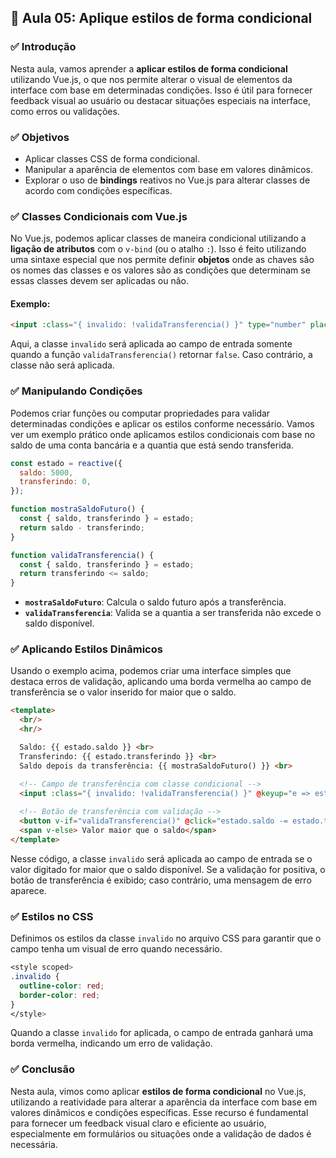 ## 📝 Aula 05: Aplique estilos de forma condicional

### ✅ Introdução

Nesta aula, vamos aprender a **aplicar estilos de forma condicional** utilizando Vue.js, o que nos permite alterar o visual de elementos da interface com base em determinadas condições. Isso é útil para fornecer feedback visual ao usuário ou destacar situações especiais na interface, como erros ou validações.

### ✅ Objetivos

- Aplicar classes CSS de forma condicional.
- Manipular a aparência de elementos com base em valores dinâmicos.
- Explorar o uso de **bindings** reativos no Vue.js para alterar classes de acordo com condições específicas.

### ✅ Classes Condicionais com Vue.js

No Vue.js, podemos aplicar classes de maneira condicional utilizando a **ligação de atributos** com o `v-bind` (ou o atalho `:`). Isso é feito utilizando uma sintaxe especial que nos permite definir **objetos** onde as chaves são os nomes das classes e os valores são as condições que determinam se essas classes devem ser aplicadas ou não.

#### Exemplo:

```html
<input :class="{ invalido: !validaTransferencia() }" type="number" placeholder="Quantia para transferir">
```

Aqui, a classe `invalido` será aplicada ao campo de entrada somente quando a função `validaTransferencia()` retornar `false`. Caso contrário, a classe não será aplicada.

### ✅ Manipulando Condições

Podemos criar funções ou computar propriedades para validar determinadas condições e aplicar os estilos conforme necessário. Vamos ver um exemplo prático onde aplicamos estilos condicionais com base no saldo de uma conta bancária e a quantia que está sendo transferida.

```javascript
const estado = reactive({
  saldo: 5000,
  transferindo: 0,
});

function mostraSaldoFuturo() {
  const { saldo, transferindo } = estado;
  return saldo - transferindo;
}

function validaTransferencia() {
  const { saldo, transferindo } = estado;
  return transferindo <= saldo;
}
```

- **`mostraSaldoFuturo`**: Calcula o saldo futuro após a transferência.
- **`validaTransferencia`**: Valida se a quantia a ser transferida não excede o saldo disponível.

### ✅ Aplicando Estilos Dinâmicos

Usando o exemplo acima, podemos criar uma interface simples que destaca erros de validação, aplicando uma borda vermelha ao campo de transferência se o valor inserido for maior que o saldo.

```html
<template>
  <br/>
  <hr/>

  Saldo: {{ estado.saldo }} <br>
  Transferindo: {{ estado.transferindo }} <br>
  Saldo depois da transferência: {{ mostraSaldoFuturo() }} <br>

  <!-- Campo de transferência com classe condicional -->
  <input :class="{ invalido: !validaTransferencia() }" @keyup="e => estado.transferindo = parseInt(e.target.value)" type="number" placeholder="Quantia para transferir">
  
  <!-- Botão de transferência com validação -->
  <button v-if="validaTransferencia()" @click="estado.saldo -= estado.transferindo">Transferir</button>
  <span v-else> Valor maior que o saldo</span>
</template>
```

Nesse código, a classe `invalido` será aplicada ao campo de entrada se o valor digitado for maior que o saldo disponível. Se a validação for positiva, o botão de transferência é exibido; caso contrário, uma mensagem de erro aparece.

### ✅ Estilos no CSS

Definimos os estilos da classe `invalido` no arquivo CSS para garantir que o campo tenha um visual de erro quando necessário.

```css
<style scoped>
.invalido {
  outline-color: red;
  border-color: red;
}
</style>
```

Quando a classe `invalido` for aplicada, o campo de entrada ganhará uma borda vermelha, indicando um erro de validação.

### ✅ Conclusão

Nesta aula, vimos como aplicar **estilos de forma condicional** no Vue.js, utilizando a reatividade para alterar a aparência da interface com base em valores dinâmicos e condições específicas. Esse recurso é fundamental para fornecer um feedback visual claro e eficiente ao usuário, especialmente em formulários ou situações onde a validação de dados é necessária.

